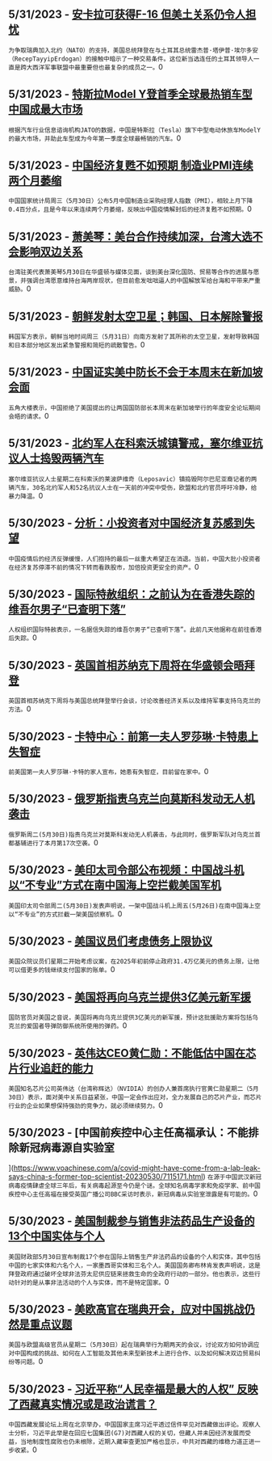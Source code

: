
  ## 5/31/2023 - [安卡拉可获得F-16 但美土关系仍令人担忧](https://www.voachinese.com/a/ankara-could-get-f16s-but-us-turkey-ties-remain-fraught-20230531/7116657.html)
 ```为争取瑞典加入北约（NATO）的支持，美国总统拜登在与土耳其总统雷杰普·塔伊普·埃尔多安（RecepTayyipErdogan）的接触中暗示了一种交易条件。这位新当选连任的土耳其领导人一直是跨大西洋军事联盟中最重要但也最复杂的成员之一。```0
  ## 5/31/2023 - [特斯拉Model Y登首季全球最热销车型 中国成最大市场](https://www.voachinese.com/a/7116607.html)
 ```根据汽车行业信息谘询机构JATO的数据，中国是特斯拉（Tesla）旗下中型电动休旅车ModelY的最大市场，并助此车型成为今年第一季度全球最畅销的汽车。```0
  ## 5/31/2023 - [中国经济复甦不如预期 制造业PMI连续两个月萎缩](https://www.voachinese.com/a/chinese-pmi-lower-than-expected-20230531/7116566.html)
 ```中国国家统计局周三（5月30日）公布5月中国制造业采购经理人指数（PMI），相较上月下降0.4百分点，且是今年以来连续两个月萎缩，反映出中国疫情解封后的经济复甦不如预期。```0
  ## 5/31/2023 - [萧美琴：美台合作持续加深，台湾大选不会影响双边关系](https://www.voachinese.com/a/taiwan-representative-on-us-taiwan-china-relations-05302023/7116460.html)
 ```台湾驻美代表萧美琴5月30日在华盛顿与媒体见面，谈到美台深化国防、贸易等合作的进展与愿景，并强调台湾愿意维持台海两岸现状，但目前愈发咄咄逼人的中国解放军给台海和平带来严重威胁。```0
  ## 5/31/2023 - [朝鲜发射太空卫星；韩国、日本解除警报](https://www.voachinese.com/a/north-korea-launches-space-satellite-warnings-lifted-in-south-korea-japan-20230530/7116455.html)
 ```韩国军方表示，朝鲜当地时间周三（5月31日）向南方发射了其所称的太空卫星，发射导致韩国和日本部分地区发出紧急警报和简短的疏散警告。```0
  ## 5/31/2023 - [中国证实美中防长不会于本周末在新加坡会面](https://www.voachinese.com/a/china-declines-us-offer-for-defense-talks-in-singapore-this-week-20230530/7116098.html)
 ```五角大楼表示，中国拒绝了美国提出的让两国国防部长本周末在新加坡举行的年度安全论坛期间会晤的请求。```0
  ## 5/31/2023 - [北约军人在科索沃城镇警戒，塞尔维亚抗议人士捣毁两辆汽车](https://www.voachinese.com/a/nato-on-guard-in-kosovo-20230530/7115931.html)
 ```塞尔维亚抗议人士星期二在科索沃的莱波萨维奇（Leposavic）镇捣毁阿尔巴尼亚裔记者的两辆汽车，30名北约军人和52名抗议人士在一天前的冲突中受伤，欧盟和北约官员呼吁冷静，给暴力降温。```0
  ## 5/30/2023 - [分析：小投资者对中国经济复苏感到失望](https://www.voachinese.com/a/analysis-small-investors-are-souring-on-china-s-recovery-20230530/7115903.html)
 ```中国疫情后的经济反弹缓慢，人们抱持的最后一丝重大希望正在消退。当前，中国大批小投资者在经济复苏停滞不前的情况下转而看跌股市，加倍投资更安全的资产。```0
  ## 5/30/2023 - [国际特赦组织：之前认为在香港失踪的维吾尔男子“已查明下落”](https://www.voachinese.com/a/missing-uyghur-man-accounted-for-amnesty-international-20230530/7116027.html)
 ```人权组织国际特赦表示，一名据信失踪的维吾尔男子“已查明下落”。此前几天他据称在前往香港后失踪。```0
  ## 5/30/2023 - [英国首相苏纳克下周将在华盛顿会晤拜登](https://www.voachinese.com/a/british-pm-to-visit-washington-20230530/7115984.html)
 ```英国首相苏纳克下周将与美国总统拜登举行会谈，讨论改善经济关系以及维持军事支持乌克兰的方法。```0
  ## 5/30/2023 - [卡特中心：前第一夫人罗莎琳·卡特患上失智症](https://www.voachinese.com/a/former-first-lady-rosalynn-carter-has-dementia-the-carter-center-says-20230530/7115920.html)
 ```前美国第一夫人罗莎琳·卡特的家人宣布，她患有失智症，目前留在家中。```0
  ## 5/30/2023 - [俄罗斯指责乌克兰向莫斯科发动无人机袭击](https://www.voachinese.com/a/russia-blames-ukraine-for-moscow-drone-attack-20230530/7115880.html)
 ```俄罗斯周二(5月30日)指责乌克兰对莫斯科发动无人机袭击，与此同时，俄罗斯军队对乌克兰首都基辅进行了本月第17次空袭。```0
  ## 5/30/2023 - [美印太司令部公布视频：中国战斗机以“不专业”方式在南中国海上空拦截美国军机](https://www.voachinese.com/a/usindopacom-statement-on-unprofessional-intercept-of-u-s-aircraft-over-south-china-sea-20230530/7115939.html)
 ```美国印太司令部周二(5月30日)发表声明说，一架中国战斗机上周五(5月26日)在南中国海上空以“不专业”的方式拦截一架美国侦察机。```0
  ## 5/30/2023 - [美国议员们考虑债务上限协议](https://www.voachinese.com/a/lawmakers-consider-debt-ceiling-deal-20230530/7115822.html)
 ```美国众院议员们星期二开始考虑议案，在2025年初前停止政府31.4万亿美元的债务上限，让他可以借更多的钱继续支付国家的账单。```0
  ## 5/30/2023 - [美国将再向乌克兰提供3亿美元新军援](https://www.voachinese.com/a/us-providing-300-million-in-more-aid-for-ukraine-20230530/7115806.html)
 ```国防官员对美国之音说，美国将再向乌克兰提供3亿美元的新军援，预计这批援助方案将包括乌克兰的爱国者导弹防御系统所使用的弹药。```0
  ## 5/30/2023 - [英伟达CEO黄仁勋：不能低估中国在芯片行业追赶的能力](https://www.voachinese.com/a/nvidia-ceo-says-don-t-underrate-china-s-ability-to-catch-up-in-chips-20230530/7115604.html)
 ```美国知名芯片公司英伟达（台湾称辉达）（NVIDIA）的创办人兼首席执行官黄仁勋星期二（5月30日）表示，面对美中关系日益紧张，中国一定会作出应对，全力发展自己的芯片产业，而芯片行业的企业如果想保持强劲的竞争力，就必须继续努力。```0
  ## 5/30/2023 - [中国前疾控中心主任高福承认：不能排除新冠病毒源自实验室

](https://www.voachinese.com/a/covid-might-have-come-from-a-lab-leak-says-china-s-former-top-scientist-20230530/7115171.html)
 ```在源于中国武汉新冠病毒疫情肆虐全球三年后，有关病毒起源至今仍是个谜。全球知名病毒学家和免疫学家、前中国疾控中心主任高福在接受英国广播公司BBC采访时表示，新冠病毒从实验室泄露是有可能的。```0
  ## 5/30/2023 - [美国制裁参与销售非法药品生产设备的13个中国实体与个人](https://www.voachinese.com/a/us-china-fentanyl-sanctions-20230530/7115497.html)
 ```美国财政部5月30日宣布制裁17个参在国际上销售生产非法药品的设备的个人和实体，其中包括中国的七家实体和六名个人，一家墨西哥实体和三名个人。美国国务卿布林肯发表声明说，这是拜登政府通过破坏全球非法芬太尼供应链来拯救生命的全政府行动的一部分。他也表示，这些行动针对的是从事非法活动的个人与实体，而不是特定国家。```0
  ## 5/30/2023 - [美欧高官在瑞典开会，应对中国挑战仍然是重点议题](https://www.voachinese.com/a/eu-us-to-weigh-china-ai-trade-strains-at-high-level-sweden-talks-053023/7115416.html)
 ```美国与欧盟高级官员从星期二（5月30日）起在瑞典举行为期两天的会议，讨论双方如何协调应对中国构成的挑战、如何在人工智能及其他未来型新技术上进行合作、以及如何解决双边贸易纠纷等问题。```0
  ## 5/30/2023 - [习近平称“人民幸福是最大的人权” 反映了西藏真实情况或是政治谎言？](https://www.voachinese.com/a/chinas-xi-calls-for-new-socialist-tibet/7115162.html)
 ```中国西藏发展论坛上周在北京举办，中国国家主席习近平透过信件罕见对西藏做出评论。观察人士分析，习近平此举是在回应七国集团(G7)对西藏人权的关切，但藏人并未因经济发展而受益，当地制度性腐败也仍未根除，近期入藏审查更加严格也显示，中共对西藏的维稳力道正进一步收紧。```0